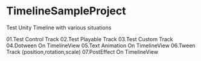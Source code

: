 # TimelineSampleProject
Test Unity Timeline with various situations

01.Test Control Track
02.Test Playable Track
03.Test Custom Track
04.Dotween On TimelineView
05.Text Animation On TimelineView
06.Tween Track (position,rotation,scale)
07.PostEffect On TimelineView
